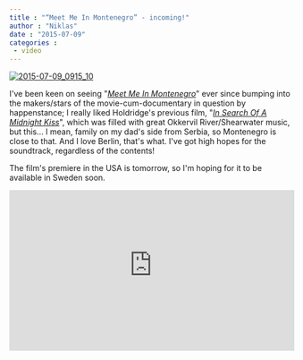 ```yaml
---
title : "“Meet Me In Montenegro” - incoming!"
author : "Niklas"
date : "2015-07-09"
categories : 
 - video
---
```


[![2015-07-09_0915_10](https://niklasblog.com/wp-content/2015-07-09_0915_10.png)](https://niklasblog.com/wp-content/2015-07-09_0915_10.png)

I've been keen on seeing "[_Meet Me In Montenegro_](http://meetmeinmontenegro.me)" ever since bumping into the makers/stars of the movie-cum-documentary in question by happenstance; I really liked Holdridge's previous film, "[_In Search Of A Midnight Kiss_](http://www.imdb.com/title/tt0989000)", which was filled with great Okkervil River/Shearwater music, but this... I mean, family on my dad's side from Serbia, so Montenegro is close to that. And I love Berlin, that's what. I've got high hopes for the soundtrack, regardless of the contents!

The film's premiere in the USA is tomorrow, so I'm hoping for it to be available in Sweden soon.

<iframe width="510" height="287" src="https://www.youtube-nocookie.com/embed/cLhYkWwyPhU?rel=0" frameborder="0" allowfullscreen></iframe>
